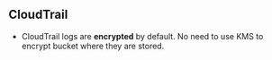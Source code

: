 ## CloudTrail

* CloudTrail logs are **encrypted** by default. No need to use KMS to encrypt bucket where they are stored.
